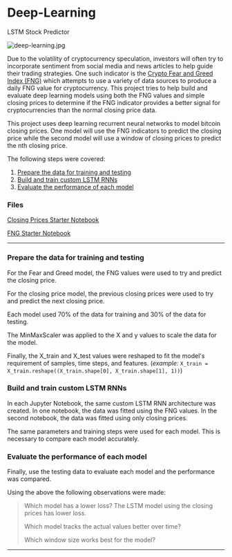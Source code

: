 # Deep-Learning
LSTM Stock Predictor

![deep-learning.jpg](Images/deep-learning.jpg)

Due to the volatility of cryptocurrency speculation, investors will often try to incorporate sentiment from social media and news articles to help guide their trading strategies. One such indicator is the [Crypto Fear and Greed Index (FNG)](https://alternative.me/crypto/fear-and-greed-index/) which attempts to use a variety of data sources to produce a daily FNG value for cryptocurrency. This project tries to help build and evaluate deep learning models using both the FNG values and simple closing prices to determine if the FNG indicator provides a better signal for cryptocurrencies than the normal closing price data.

This project uses deep learning recurrent neural networks to model bitcoin closing prices. One model will use the FNG indicators to predict the closing price while the second model will use a window of closing prices to predict the nth closing price.

The following steps were covered:

1. [Prepare the data for training and testing](#prepare-the-data-for-training-and-testing)
2. [Build and train custom LSTM RNNs](#build-and-train-custom-lstm-rnns)
3. [Evaluate the performance of each model](#evaluate-the-performance-of-each-model)

### Files

[Closing Prices Starter Notebook](Starter_Code/lstm_stock_predictor_closing.ipynb)

[FNG Starter Notebook](Starter_Code/lstm_stock_predictor_fng.ipynb)

- - -

### Prepare the data for training and testing


For the Fear and Greed model,  the FNG values were used to try and predict the closing price. 

For the closing price model, the previous closing prices were used to try and predict the next closing price. 

Each model used 70% of the data for training and 30% of the data for testing.

The MinMaxScaler was applied to the X and y values to scale the data for the model.

Finally, the X_train and X_test values were reshaped to fit the model's requirement of samples, time steps, and features. (*example:* `X_train = X_train.reshape((X_train.shape[0], X_train.shape[1], 1))`)

### Build and train custom LSTM RNNs

In each Jupyter Notebook, the same custom LSTM RNN architecture was created. In one notebook, the data was fitted using the FNG values. In the second notebook, the data was fitted  using only closing prices.

The same parameters and training steps were used for each model. This is necessary to compare each model accurately.

### Evaluate the performance of each model

Finally, use the testing data to evaluate each model and the performance was compared.

Using the above the following observations were made:

> Which model has a lower loss? The LSTM model using the closing prices has lower loss.
>
> Which model tracks the actual values better over time?
>
> Which window size works best for the model?

- - -
